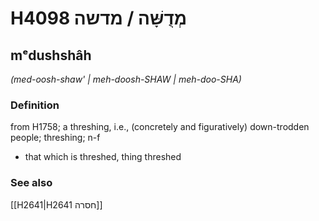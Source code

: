 # H4098 מְדֻשָּׁה / מדשה

## mᵉdushshâh

_(med-oosh-shaw' | meh-doosh-SHAW | meh-doo-SHA)_

### Definition

from H1758; a threshing, i.e., (concretely and figuratively) down-trodden people; threshing; n-f

- that which is threshed, thing threshed

### See also

[[H2641|H2641 חסרה]]
